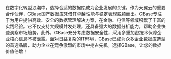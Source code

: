 在数字化转型浪潮中，选择合适的数据库成为企业发展的关键。作为天翼云的重要合作伙伴，GBase国产数据库凭借其卓越性能与稳定表现脱颖而出。GBase专注于为用户提供高效、安全的数据管理解决方案，在金融、电信等领域积累了丰富的实践经验。它不仅支持大规模并发处理，还具备强大的数据分析能力，帮助企业快速洞察市场趋势。此外，GBase充分考虑数据安全性，采用多重加密技术保障企业核心信息不被泄露。面对日益复杂的IT环境，GBase已成为众多企业数据库选型的首选品牌，助力企业在竞争激烈的市场中抢占先机。选择GBase，让您的数据价值倍增！